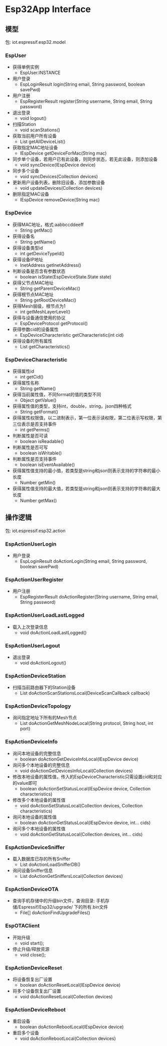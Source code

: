 # Esp32App Interface

## 模型
包: iot.espressif.esp32.model

### EspUser
- 获得单例实例
    - EspUser.INSTANCE
- 用户登录
    - EspLoginResult login(String email, String password, boolean savePwd)
- 用户注册
    - EspRegisterResult register(String username, String email, String password)
- 退出登录
    - void logout() 
- 扫描Station
    - void scanStations()
- 获取当前用户所有设备
    - List<IEspDevice> getAllDeviceList()
- 获取指定MAC地址设备
    - IEspDevice getDeviceForMac(String mac)
- 同步单个设备，若用户已有此设备，则同步状态，若无此设备，则添加设备
    - void syncDevice(IEspDevice device)
- 同步多个设备
    - void syncDevices(Collection<IEspDevice> devices)
- 更新用户设备列表，删除旧设备，添加参数设备
    - void updateDevices(Collection<IEspDevice> devices)
- 删除指定MAC设备
    - IEspDevice removeDevice(String mac)

### EspDevice
- 获得MAC地址，格式:aabbccddeeff
    - String getMac()
- 获得设备名
    - String getName()
- 获得设备类型id
    - int getDeviceTypeId()
- 获得设备IP地址
    - InetAddress getInetAddress()
- 判断设备是否含有参数状态
    - boolean isState(EspDeviceState.State state)
- 获得父节点MAC地址
    - String getParentDeviceMac()
- 获得根节点MAC地址
    - String getRootDeviceMac()
- 获得Mesh层级，根节点为1
    - int getMeshLayerLevel()
- 获得与设备通信使用的协议
    - EspDeviceProtocol getProtocol()
- 获得参数cid的设备属性
    - EspDeviceCharacteristic getCharacteristic(int cid)
- 获得设备的所有属性
    - List<EspDeviceCharacteristic> getCharacteristics()

### EspDeviceCharacteristic
- 获得属性id
    - int getCid()
- 获得属性名称
    - String getName()
- 获得当前属性值，不同format的值的类型不同
    - Object getValue()
- 获得属性值的类型，支持int，double，string，json四种格式
    - String getFormat()
- 获得属性权限值，以二进制表示，第一位表示读权限，第二位表示写权限，第三位表示是否支持事件
    - int getPerms() 
- 判断属性是否可读
    - boolean isReadable()
- 判断属性是否可写
    - boolean isWritable()
- 判断属性是否支持事件
    - boolean isEventAvailable()
- 获得属性值支持的最小值，若类型是string和json则表示支持的字符串的最小长度
    - Number getMin()
- 获得属性值支持的最大值，若类型是string和json则表示支持的字符串的最大长度 
    - Number getMax()

## 操作逻辑
包: iot.espressif.esp32.action

### EspActionUserLogin
- 用户登录
    - EspLoginResult doActionLogin(String email, String password, boolean savePwd)

### EspActionUserRegister
- 用户注册
    - EspRegisterResult doActionRegister(String username, String email, String password)

### EspActionUserLoadLastLogged
- 载入上次登录信息
    - void doActionLoadLastLogged()

### EspActionUserLogout
- 退出登录
    - void doActionLogout() 

### EspActionDeviceStation
- 扫描当前路由器下的Station设备
    - List<IEspDevice> doActionScanStationsLocal(DeviceScanCallback callback)

### EspActionDeviceTopology
- 询问指定地址下所有的Mesh节点 
    - List<MeshNode> doActionGetMeshNodeLocal(String protocol, String host, int port)

### EspActionDeviceInfo
- 询问本地设备的完整信息
    - boolean doActionGetDeviceInfoLocal(IEspDevice device)
- 询问多个本地设备的完整信息
    - void doActionGetDevicesInfoLocal(Collection<IEspDevice> devices) 
- 修改本地设备的属性值，传入的EspDeviceCharacteristic只需设置cid和对应的value即可
    - boolean doActionSetStatusLocal(IEspDevice device, Collection<EspDeviceCharacteristic> characteristics)
- 修改多个本地设备的属性值
    - void doActionSetStatusLocal(Collection<IEspDevice> devices, Collection<EspDeviceCharacteristic> characteristics)
- 询问本地设备的属性值
    - boolean doActionGetStatusLocal(IEspDevice device, int... cids)
- 询问多个本地设备的属性值
    - void doActionGetStatusLocal(Collection<IEspDevice> devices, int... cids)

### EspActionDeviceSniffer
- 载入数据库已存的所有Sniffer
    - List<Sniffer> doActionLoadSnifferDB()
- 询问设备Sniffer信息
    - List<Sniffer> doActionGetSniffersLocal(Collection<IEspDevice> devices)

### EspActionDeviceOTA
- 查询手机存储中的升级bin文件，查询目录: 手机存储/Espressif/Esp32/upgrade/ 下的所有.bin文件
    - File[] doActionFindUpgradeFiles()

### EspOTAClient
- 开始升级
    - void start();
- 停止升级/释放资源
    - void close();

### EspActionDeviceReset
- 将设备恢复出厂设置
    - boolean doActionResetLocal(IEspDevice device)
- 将多个设备恢复出厂设置
    - void doActionResetLocal(Collection<IEspDevice> devices)

### EspActionDeviceReboot
- 重启设备
    - boolean doActionRebootLocal(IEspDevice device)
- 重启多个设备
    - void doActionRebootLocal(Collection<IEspDevice> devices)  